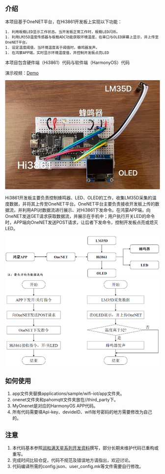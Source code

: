 ## 介绍

本项目基于OneNET平台，在Hi3861开发板上实现以下功能：

	1. 利用板载LED显示工作状态。当开发板正常工作时，板载LED闪烁。
	1. 利用LM35D温度传感器与板载ADC功能获取环境温度，在串口与OLED屏幕上显示，并上传至OneNET平台。
	1. 设定温度阈值，当环境温度高于阈值时，蜂鸣器发声。
	1. 在鸿蒙APP端，实时显示环境温度值，并控制开发板点亮LED

本项目包含硬件端（Hi3861）代码与软件端（HarmonyOS）代码

演示视频：[Demo](https://www.bilibili.com/video/BV1u3411G7hq)

<img src="img/img1.jpg" alt="实物图" style="zoom:75%;" />



Hi3861开发板主要负责控制蜂鸣器、LED、OLED的工作，收集LM35D采集的温度数据，并将其上传至OneNET平台。OneNET平台主要负责接收开发板上传的数据流，并利用API对数据流进行展示、对Hi3861下发命令。在鸿蒙APP端，向OneNET发送GET请求获取数据流，并展示在手机中；用户执行开关LED的命令时，APP端向OneNET发送POST请求，让后者下发命令，控制开发板点亮或熄灭LED。

<img src="img/kuangjia.png" alt="整体框架" style="zoom:75%;" />



<img src="img/liucheng.png" alt="系统流程" style="zoom:75%;" />

## 如何使用

1. app文件夹替换applications/sample/wifi-iot/app文件夹。
2. onenet文件夹和pahomqtt文件夹放在//third_party下。
2. MyOnenet是对应的HarmonyOS APP代码。
2. 所有代码需要填Api-key、devideID、wifi账号密码的地方需要修改为自己的。

## 注意

1. 本代码基本参照[润和满天星系列开发资料](https://gitee.com/hihope_iot/HiHope_Pegasus_Doc?_from=gitee_search)撰写，部分长期未维护代码已重构或重写。
2. 完成时间比较仓促，代码不规范及错误地方请指出，欢迎讨论。
3. 代码编译所需的config.json、user_config.mk等文件需要自行修改。